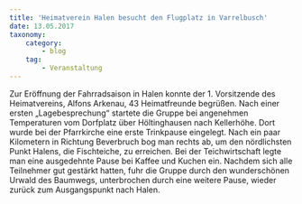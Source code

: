 ```yaml
---
title: 'Heimatverein Halen besucht den Flugplatz in Varrelbusch'
date: 13.05.2017
taxonomy:
    category:
        - blog
    tag:
        - Veranstaltung
---
```


Zur Eröffnung der Fahrradsaison in Halen konnte der 1. Vorsitzende des Heimatvereins, Alfons Arkenau, 43 Heimatfreunde begrüßen. Nach einer ersten „Lagebesprechung“ startete die Gruppe bei angenehmen Temperaturen vom Dorfplatz über Höltinghausen nach Kellerhöhe. Dort wurde bei der Pfarrkirche eine erste Trinkpause eingelegt. Nach ein paar Kilometern in Richtung Beverbruch bog man rechts ab, um den nördlichsten Punkt Halens, die Fischteiche, zu erreichen. Bei der Teichwirtschaft legte man eine ausgedehnte Pause bei Kaffee und Kuchen ein. Nachdem sich alle Teilnehmer gut gestärkt hatten, fuhr die Gruppe durch den wunderschönen Urwald des Baumwegs, unterbrochen durch eine weitere Pause, wieder zurück zum Ausgangspunkt nach Halen.